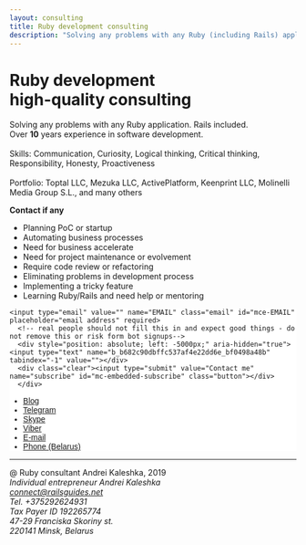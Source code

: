 ```yaml
---
layout: consulting
title: Ruby development consulting
description: "Solving any problems with any Ruby (including Rails) application. High-quality expertise for applications developed in Ruby programming language."
---
```


<div class='introduction'>
  <div class='flex-container main'>
    <div class='slogan'>
      <h1>Ruby development<br />high-quality consulting</h1>
      <p>
        Solving any problems with any Ruby application. Rails included.<br>
        Over <b>10</b> years experience in software development.<br>
        <br>
        Skills: Communication, Curiosity, Logical thinking, Critical thinking, Responsibility, Honesty, Proactiveness<br>
        <br>
        Portfolio: Toptal LLC, Mezuka LLC, ActivePlatform, Keenprint LLC, Molinelli Media Group S.L., and many others
      </p>
    </div>
    <div class='invitation'>
      <strong>Contact if any</strong>
      <ul>
        <li>Planning PoC or startup</li>
        <li>Automating business processes</li>
        <li>Need for business accelerate</li>
        <li>Need for project maintenance or evolvement</li>
        <li>Require code review or refactoring</li>
        <li>Eliminating problems in development process</li>
        <li>Implementing a tricky feature</li>
        <li>Learning Ruby/Rails and need help or mentoring</li>
      </ul>
    </div>
  </div>

  <!-- Begin Mailchimp Signup Form -->
  <link href="//cdn-images.mailchimp.com/embedcode/horizontal-slim-10_7.css" rel="stylesheet" type="text/css">
  <style type="text/css">
    #mc_embed_signup{background:#fff; clear:left; font:14px Helvetica,Arial,sans-serif; width:100%;}
    /* Add your own Mailchimp form style overrides in your site stylesheet or in this style block.
       We recommend moving this block and the preceding CSS link to the HEAD of your HTML file. */
  </style>
  <div id="mc_embed_signup">
  <form action="https://railsguides.us20.list-manage.com/subscribe/post?u=b682c90dbffc537af4e22dd6e&amp;id=bf0498a48b" method="post" id="mc-embedded-subscribe-form" name="mc-embedded-subscribe-form" class="validate" target="_blank" novalidate>
      <div id="mc_embed_signup_scroll">

    <input type="email" value="" name="EMAIL" class="email" id="mce-EMAIL" placeholder="email address" required>
      <!-- real people should not fill this in and expect good things - do not remove this or risk form bot signups-->
      <div style="position: absolute; left: -5000px;" aria-hidden="true"><input type="text" name="b_b682c90dbffc537af4e22dd6e_bf0498a48b" tabindex="-1" value=""></div>
      <div class="clear"><input type="submit" value="Contact me" name="subscribe" id="mc-embedded-subscribe" class="button"></div>
      </div>
  </form>
  </div>

  <!--End mc_embed_signup-->
  <ul class='flex-container contacts'>
    <li><a href='https://railsguides.net' target='_blank'>Blog</a></li>
    <li><a href='https://tel.me/ka8725'>Telegram</a></li>
    <li><a href='skype:kaleshka.a?chat'>Skype</a></li>
    <li><a href='viber://chat/?number=+375292624931'>Viber</a></li>
    <li><a href='mailto:connect@railsguides.net'>E-mail</a></li>
    <li><a href='tel:+375292624931'>Phone (Belarus)</a></li>
  </ul>
</div>

<hr>

<footer class='flex-container'>
  <div class='copyright'>
    @ Ruby consultant Andrei Kaleshka, 2019
  </div>
  <address>
    Individual entrepreneur Andrei Kaleshka <br>
    <a href='mailto:connect@railsguides.net'>connect@railsguides.net</a> <br>
    Tel. +375292624931 <br>
    Tax Payer ID 192265774 <br>
    47-29 Franciska Skoriny st. <br>
    220141 Minsk, Belarus<br>
  </address>
</footer>
